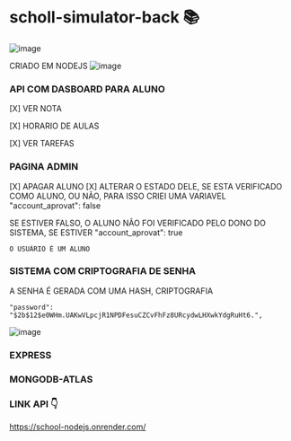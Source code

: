 # scholl-simulator-back  📚 
![image](https://user-images.githubusercontent.com/111516927/228700738-e750ee5a-1a10-4695-a275-5a1a347ab4a7.png)

CRIADO EM NODEJS
![image](https://user-images.githubusercontent.com/111516927/228701186-f13cd6f6-bccf-4a40-a418-8853bf19b181.png)

### API COM DASBOARD PARA ALUNO 

[X] VER NOTA 

[X] HORARIO DE AULAS 

[X]  VER TAREFAS

### PAGINA ADMIN

[X] APAGAR ALUNO 
[X] ALTERAR O ESTADO DELE, SE ESTA VERIFICADO COMO ALUNO, OU NÃO, PARA ISSO CRIEI UMA VARIAVEL 
	"account_aprovat": false
  
  SE ESTIVER FALSO, O ALUNO NÃO FOI VERIFICADO PELO DONO DO SISTEMA, SE ESTIVER
  	"account_aprovat": true
    
    O USUÁRIO É UM ALUNO 

 
 
### SISTEMA COM CRIPTOGRAFIA DE SENHA 

A SENHA É GERADA COM UMA HASH, CRIPTOGRAFIA

	"password": "$2b$12$e0WHm.UAKwVLpcjR1NPDFesuCZCvFhFz8URcydwLHXwkYdgRuHt6.",
  ![image](https://user-images.githubusercontent.com/111516927/228700596-9b615caa-2027-4d2e-8107-3106f2a160ba.png)

  
### EXPRESS

### MONGODB-ATLAS


### LINK API 👇
https://school-nodejs.onrender.com/

